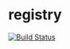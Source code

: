 # registry

[![Build Status](https://travis-ci.com/KyoriPowered/registry.svg?branch=master)](https://travis-ci.com/KyoriPowered/registry)
